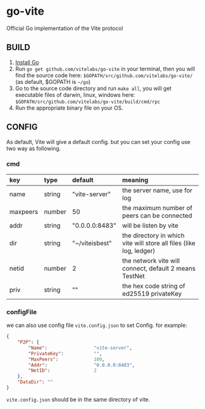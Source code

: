 # go-vite

Official Go implementation of the Vite protocol


## BUILD 

1. [Install Go](https://golang.org/doc/install)
2. Run `go get github.com/vitelabs/go-vite` in your terminal, then you will find the source code here: `$GOPATH/src/github.com/vitelabs/go-vite/` (as default, $GOPATH is `~/go`)
3. Go to the source code directory and run `make all`, you will get executable files of darwin, linux, windows here: `$GOPATH/src/github.com/vitelabs/go-vite/build/cmd/rpc`  
4. Run the appropriate binary file on your OS.


## CONFIG

As default, Vite will give a default config. but you can set your config use two way as following.

### cmd

| key | type | default | meaning |
|:--- |:--- |:--- |:--- |
| name | string | "vite-server" | the server name, use for log |
| maxpeers | number | 50 | the maximum number of peers can be connected |
| addr | string | "0.0.0.0:8483" | will be listen by vite |
| dir | string | "~/viteisbest" | the directory in which vite will store all files (like log, ledger) |
| netid | number | 2 | the network vite will connect, default 2 means TestNet |
| priv | string | "" | the hex code string of ed25519 privateKey |

### configFile

we can also use config file `vite.config.json` to set Config. for example:

```json
{
    "P2P": {
        "Name":                 "vite-server",
        "PrivateKey":           "",
        "MaxPeers":             100,
        "Addr":                 "0.0.0.0:8483",
        "NetID":                2
    },
    "DataDir": ""
}
```

`vite.config.json` should be in the same directory of vite.

